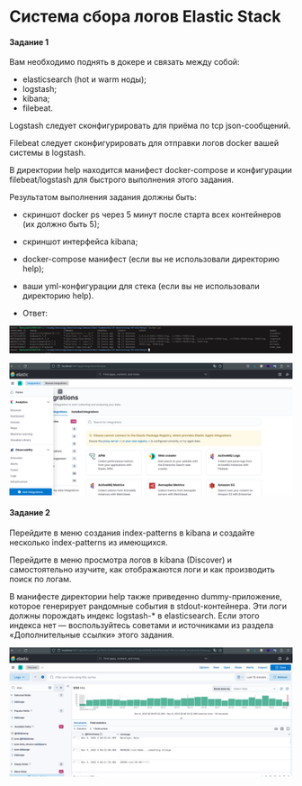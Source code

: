 # Система сбора логов Elastic Stack

#### Задание 1

Вам необходимо поднять в докере и связать между собой:

 - elasticsearch (hot и warm ноды);
 - logstash;
 - kibana;
 - filebeat.

Logstash следует сконфигурировать для приёма по tcp json-сообщений.

Filebeat следует сконфигурировать для отправки логов docker вашей системы в logstash.

В директории help находится манифест docker-compose и конфигурации filebeat/logstash для быстрого выполнения этого задания.

Результатом выполнения задания должны быть:

 - скриншот docker ps через 5 минут после старта всех контейнеров (их должно быть 5);
 - скриншот интерфейса kibana;
 - docker-compose манифест (если вы не использовали директорию help);
 - ваши yml-конфигурации для стека (если вы не использовали директорию help).


- Ответ:
<p align="center">
  <img width="600" height="" src="./assets/monit_03_01.png">
</p>

<p align="center">
  <img width="600" height="" src="./assets/monit_03_02.png">
</p>

#### Задание 2

Перейдите в меню создания index-patterns в kibana и создайте несколько index-patterns из имеющихся.

Перейдите в меню просмотра логов в kibana (Discover) и самостоятельно изучите, как отображаются логи и как производить поиск по логам.

В манифесте директории help также приведенно dummy-приложение, которое генерирует рандомные события в stdout-контейнера. Эти логи должны порождать индекс logstash-* в elasticsearch. Если этого индекса нет — воспользуйтесь советами и источниками из раздела «Дополнительные ссылки» этого задания.

<p align="center">
  <img width="600" height="" src="./assets/monit_03_03.png">
</p>


